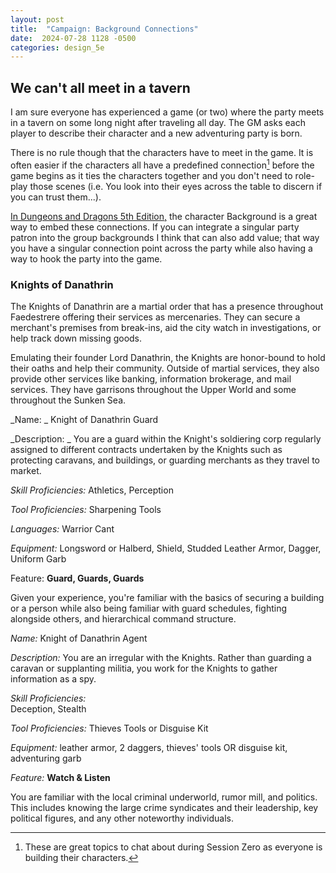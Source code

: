 ```yaml
---
layout: post
title:  "Campaign: Background Connections"
date:  2024-07-28 1128 -0500
categories: design_5e
---
```

## We can't all meet in a tavern
I am sure everyone has experienced a game (or two) where the party meets in a tavern on some long night after traveling all day. The GM asks each player to describe their character and a new adventuring party is born. 

There is no rule though that the characters have to meet in the game. It is often easier if the characters all have a predefined connection[^1] before the game begins as it ties the characters together and you don't need to role-play those scenes (i.e. You look into their eyes across the table to discern if you can trust them...).

[In Dungeons and Dragons 5th Edition,](https://dnd.wizards.com/start-playing-dnd) the character Background is a great way to embed these connections. If you can integrate a singular party patron into the group backgrounds I think that can also add value; that way you have a singular connection point across the party while also having a way to hook the party into the game. 


### Knights of Danathrin
The Knights of Danathrin are a martial order that has a presence throughout Faedestrere offering their services as mercenaries. They can secure a merchant's premises from break-ins, aid the city watch in investigations, or help track down missing goods. 

Emulating their founder Lord Danathrin, the Knights are honor-bound to hold their oaths and help their community.  Outside of martial services, they also provide other services like banking, information brokerage, and mail services. They have garrisons throughout the Upper World and some throughout the Sunken Sea.

_Name: _
Knight of Danathrin Guard

_Description: _
You are a guard within the Knight's soldiering corp regularly assigned to different contracts undertaken by the Knights such as protecting caravans, and buildings, or guarding merchants as they travel to market. 

_Skill Proficiencies:_
Athletics, Perception

_Tool Proficiencies:_
Sharpening Tools

_Languages:_
Warrior Cant	

_Equipment:_ 
Longsword or Halberd, Shield, Studded Leather Armor, Dagger, Uniform Garb

Feature: **Guard, Guards, Guards**

Given your experience, you're familiar with the basics of securing a building or a person while also being familiar with guard schedules, fighting alongside others, and hierarchical command structure.


_Name:_ 
Knight of Danathrin Agent

_Description:_
You are an irregular with the Knights. Rather than guarding a caravan or supplanting militia, you work for the Knights to gather information as a spy. 

_Skill Proficiencies:_	
Deception, Stealth

_Tool Proficiencies:_ 
Thieves Tools or Disguise Kit

_Equipment:_
leather armor, 2 daggers, thieves' tools OR disguise kit, adventuring garb

_Feature:_ **Watch & Listen**

You are familiar with the local criminal underworld, rumor mill, and politics. This includes knowing the large crime syndicates and their leadership, key political figures, and any other noteworthy individuals.


[^1]: These are great topics to chat about during Session Zero as everyone is building their characters.
